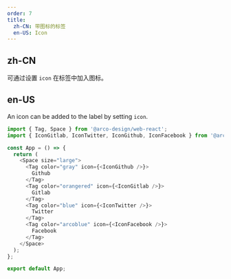 ```yaml
---
order: 7
title: 
  zh-CN: 带图标的标签
  en-US: Icon
---
```


## zh-CN

可通过设置 `icon` 在标签中加入图标。

## en-US

An icon can be added to the label by setting `icon`.

```js
import { Tag, Space } from '@arco-design/web-react';
import { IconGitlab, IconTwitter, IconGithub, IconFacebook } from '@arco-design/web-react/icon';

const App = () => {
  return (
    <Space size="large">
      <Tag color="gray" icon={<IconGithub />}>
        Github
      </Tag>
      <Tag color="orangered" icon={<IconGitlab />}>
        Gitlab
      </Tag>
      <Tag color="blue" icon={<IconTwitter />}>
        Twitter
      </Tag>
      <Tag color="arcoblue" icon={<IconFacebook />}>
        Facebook
      </Tag>
    </Space>
  );
};

export default App;
```
